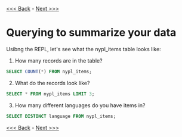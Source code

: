 [<<< Back](9-importcsv.md) - [Next >>>](11-querieschallenge.md)  

# Querying to summarize your data  

Usibng the REPL, let's see what the nypl_items table looks like:  

1. How many records are in the table?  

```sql
SELECT COUNT(*) FROM nypl_items;  
```  

2. What do the records look like?  

```sql
SELECT * FROM nypl_items LIMIT 3;
```  

3. How many different languages do you have items in?  

```sql
SELECT DISTINCT language FROM nypl_items;
```  

[<<< Back](9-importcsv.md) - [Next >>>](11-querieschallenge.md)